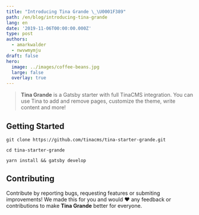 ```yaml
---
title: "Introducing Tina Grande \_\U0001F389"
path: /en/blog/introducing-tina-grande
lang: en
date: '2019-11-06T00:00:00.000Z'
type: post
authors:
  - amarkwalder
  - nwvwmymju
draft: false
hero:
  image: ../images/coffee-beans.jpg
  large: false
  overlay: true
---
```


> **Tina Grande** is a Gatsby starter with full TinaCMS integration. You can use Tina to add and remove pages, customize the theme, write content and more!

## Getting Started

```shell-session
git clone https://github.com/tinacms/tina-starter-grande.git

cd tina-starter-grande

yarn install && gatsby develop
```

## Contributing

Contribute by reporting bugs, requesting features or submiting improvements! We made this for you and would ❤️ any feedback or contributions to make **Tina Grande** better for everyone.
